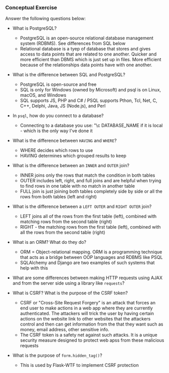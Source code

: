 ### Conceptual Exercise

Answer the following questions below:

- What is PostgreSQL?
  - PostgreSQL is an open-source relational database management system (RDBMS). See differences from SQL below 
  - Relational database is a tyep of database that stores and gives access to data points that are related to one another. Quicker and more efficient than DBMS which is just set up in files. More efficient because of the relationships data points have with one another.

- What is the difference between SQL and PostgreSQL?
  - PostgreSQL is open-source and free 
  - SQL is only for Windows (owned by Microsoft) and psql is on Linux, macOS, and Windows
  - SQL supports JS, PHP and C# / PSQL supports Pthon, Tcl, Net, C, C++, Delphi, Java, JS (Node.js), and Perl

- In `psql`, how do you connect to a database?
  - Connecting to a database you use: "\c DATABASE_NAME if it is local - which is the only way I've done it

- What is the difference between `HAVING` and `WHERE`?
  - WHERE decides which rows to use 
  - HAVING determines which grouped results to keep 

- What is the difference between an `INNER` and `OUTER` join?
  - INNER joins only the rows that match the condition in both tables
  - OUTER includes left, right, and full joins and are helpful when trying to find rows in one table with no match in another table
  - FULL join is just joining both tables completely side by side or all the rows from both tables (left and right)

- What is the difference between a `LEFT OUTER` and `RIGHT OUTER` join?
  - LEFT joins all of the rows from the first table (left), combined with matching rows from the second table (right) 
  - RIGHT - the matching rows from the first table (left), combined with all the rows from the second table (right)

- What is an ORM? What do they do?
  - ORM = Object-relational mapping. ORM is a programming technique that acts as a bridge between OOP languages and RDBMS like PSQL
  - SQLAlchemy and Django are two examples of such systems that help with this

- What are some differences between making HTTP requests using AJAX 
  and from the server side using a library like `requests`?

- What is CSRF? What is the purpose of the CSRF token?
  - CSRF or "Cross-Site Request Forgery" is an attack that forces an end user to make actions in a web app where they are currently authenticated. The attackers will trick the user by having certain actions on the website link to other websites that the attackers control and then can get information from the that they want such as money, email address, other sensitive info. 
  - The CSRF token is a safety net against such attacks. It is a unique security measure designed to protect web apss from these malicious requests 

- What is the purpose of `form.hidden_tag()`?
  - This is used by Flask-WTF to implement CSRF protection 